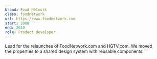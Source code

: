 ```yaml
---
brand: Food Network
class: foodnetwork
url: https://www.foodnetwork.com
start: 2008
end: 2010
role: Product developer
---
```


Lead for the relaunches of FoodNetwork.com and HGTV.com. We moved the properties to a shared design system with reusable components.
